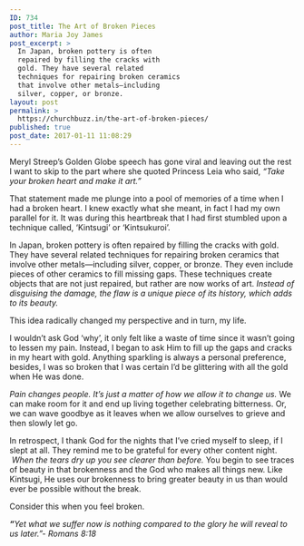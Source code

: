 ```yaml
---
ID: 734
post_title: The Art of Broken Pieces
author: Maria Joy James
post_excerpt: >
  In Japan, broken pottery is often
  repaired by filling the cracks with
  gold. They have several related
  techniques for repairing broken ceramics
  that involve other metals—including
  silver, copper, or bronze.
layout: post
permalink: >
  https://churchbuzz.in/the-art-of-broken-pieces/
published: true
post_date: 2017-01-11 11:08:29
---
```

Meryl Streep’s Golden Globe speech has gone viral and leaving out the rest I want to skip to the part where she quoted Princess Leia who said, <em>“Take your broken heart and make it art.” </em>

That statement made me plunge into a pool of memories of a time when I had a broken heart. I knew exactly what she meant, in fact I had my own parallel for it. It was during this heartbreak that I had first stumbled upon a technique called, ‘Kintsugi’ or ‘Kintsukuroi’.

In Japan, broken pottery is often repaired by filling the cracks with gold. They have several related techniques for repairing broken ceramics that involve other metals—including silver, copper, or bronze. They even include pieces of other ceramics to fill missing gaps. These techniques create objects that are not just repaired, but rather are now works of art. <em>Instead of disguising the damage, the flaw is a unique piece of its history, which adds to its beauty.</em>

This idea radically changed my perspective and in turn, my life.

I wouldn’t ask God ‘why’, it only felt like a waste of time since it wasn’t going to lessen my pain. Instead, I began to ask Him to fill up the gaps and cracks in my heart with gold. Anything sparkling is always a personal preference, besides, I was so broken that I was certain I’d be glittering with all the gold when He was done.

<em>Pain changes people. It’s just a matter of how we allow it to change us.</em> We can make room for it and end up living together celebrating bitterness. Or, we can wave goodbye as it leaves when we allow ourselves to grieve and then slowly let go.

In retrospect, I thank God for the nights that I’ve cried myself to sleep, if I slept at all. They remind me to be grateful for every other content night.  <em>When the tears dry up you see clearer than before. </em>You begin to see traces of beauty in that brokenness and the God who makes all things new. Like Kintsugi, He uses our brokenness to bring greater beauty in us than would ever be possible without the break.

Consider this when you feel broken.

<strong><em>“</em></strong><em>Yet what we suffer now is nothing compared to the glory he will reveal to us later.”- Romans 8:18</em>